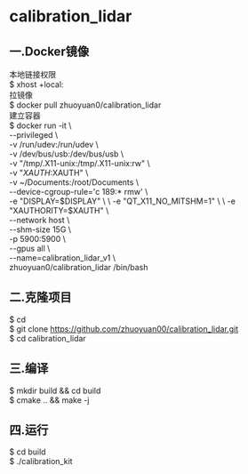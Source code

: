 # calibration_lidar

## 一.Docker镜像

本地链接权限 \
$ xhost +local: \
拉镜像 \
$ docker pull zhuoyuan0/calibration_lidar \
建立容器 \
$ docker run -it \ \
--privileged \ \
-v /run/udev:/run/udev  \ \
-v /dev/bus/usb:/dev/bus/usb \ \
-v "/tmp/.X11-unix:/tmp/.X11-unix:rw" \ \
-v "$XAUTH:$XAUTH" \ \
-v ~/Documents:/root/Documents \ \
--device-cgroup-rule='c 189:* rmw' \ \
-e "DISPLAY=$DISPLAY"  \ \
-e "QT_X11_NO_MITSHM=1" \ \
-e "XAUTHORITY=$XAUTH" \ \
--network host \ \
--shm-size 15G \ \
-p 5900:5900 \ \
--gpus all \ \
--name=calibration_lidar_v1 \ \
zhuoyuan0/calibration_lidar  /bin/bash

## 二.克隆项目

$ cd \
$ git clone https://github.com/zhuoyuan00/calibration_lidar.git \
$ cd calibration_lidar

## 三.编译

$ mkdir build && cd build \
$ cmake .. && make -j

## 四.运行

$ cd build \
$ ./calibration_kit

